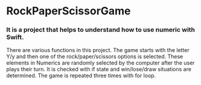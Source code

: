 # RockPaperScissorGame

### It is a project that helps to understand how to use numeric with Swift.


There are various functions in this project. The game starts with the letter Y/y and then one of the rock/paper/scissors options is selected. These elements in Numerics are randomly selected by the computer after the user plays their turn. It is checked with if state and win/lose/draw situations are determined. The game is repeated three times with for loop.
